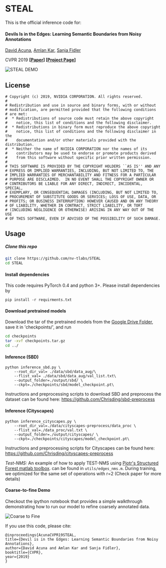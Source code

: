 # STEAL
This is the official inference code for:

#### Devils Is in the Edges: Learning Semantic Boundaries from Noisy Annotations

[David Acuna](http://www.cs.toronto.edu/~davidj/), [Amlan Kar](http://www.cs.toronto.edu/~amlan/), [Sanja Fidler](http://www.cs.toronto.edu/~fidler/)

CVPR 2019
**[[Paper](https://arxiv.org/abs/1904.07934)]  [[Project Page](https://nv-tlabs.github.io/STEAL/)]**

![STEAL DEMO](https://nv-tlabs.github.io/STEAL/resources/teaser_gif.gif)



## License
```
# Copyright (c) 2019, NVIDIA CORPORATION. All rights reserved.
#
# Redistribution and use in source and binary forms, with or without
# modification, are permitted provided that the following conditions
# are met:
#  * Redistributions of source code must retain the above copyright
#    notice, this list of conditions and the following disclaimer.
#  * Redistributions in binary form must reproduce the above copyright
#    notice, this list of conditions and the following disclaimer in the
#    documentation and/or other materials provided with the distribution.
#  * Neither the name of NVIDIA CORPORATION nor the names of its
#    contributors may be used to endorse or promote products derived
#    from this software without specific prior written permission.
#
# THIS SOFTWARE IS PROVIDED BY THE COPYRIGHT HOLDERS ``AS IS'' AND ANY
# EXPRESS OR IMPLIED WARRANTIES, INCLUDING, BUT NOT LIMITED TO, THE
# IMPLIED WARRANTIES OF MERCHANTABILITY AND FITNESS FOR A PARTICULAR
# PURPOSE ARE DISCLAIMED.  IN NO EVENT SHALL THE COPYRIGHT OWNER OR
# CONTRIBUTORS BE LIABLE FOR ANY DIRECT, INDIRECT, INCIDENTAL, SPECIAL,
# EXEMPLARY, OR CONSEQUENTIAL DAMAGES (INCLUDING, BUT NOT LIMITED TO,
# PROCUREMENT OF SUBSTITUTE GOODS OR SERVICES; LOSS OF USE, DATA, OR
# PROFITS; OR BUSINESS INTERRUPTION) HOWEVER CAUSED AND ON ANY THEORY
# OF LIABILITY, WHETHER IN CONTRACT, STRICT LIABILITY, OR TORT
# (INCLUDING NEGLIGENCE OR OTHERWISE) ARISING IN ANY WAY OUT OF THE USE
# OF THIS SOFTWARE, EVEN IF ADVISED OF THE POSSIBILITY OF SUCH DAMAGE.
```
## Usage

##### Clone this repo
```bash
git clone https://github.com/nv-tlabs/STEAL
cd STEAL
 ```

#### Install dependencies

This code requires PyTorch 0.4 and python 3+. Please install dependencies by
```
pip install -r requirments.txt
```

#### Download pretrained models

Download the tar of the pretrained models from the [Google Drive Folder](https://drive.google.com/open?id=15IrPfMe9ZXJ4g0UV7tcA-LWPzCIPc1Sr), save it in 'checkpoints/', and run

```bash
cd checkpoints
tar -xvf checkpoints.tar.gz
cd ../
```


#### Inference (SBD)
```
python inference_sbd.py \
    --root_dir_val= ./data/sbd/data_aug/\
    --flist_val= ./data/sbd/data_aug/val_list.txt\
    --output_folder=./output/sbd/ \
    --ckpt=./checkpoints/sbd/model_checkpoint.pt\
```

Instructions and preprocessing scripts to download SBD and preprocess the dataset can be found here:
https://github.com/Chrisding/sbd-preprocess



#### Inference (Cityscapes)
```
python inference_cityscapes.py \
    --root_dir_val=./data/cityscapes-preprocess/data_proc \
    --flist_val=./data_proc/val.txt \
    --output_folder=./output/cityscapes/ \
    --ckpt=./checkpoints/cityscapes/model_checkpoint.pt\
```

Instructions and preprocessing scripts for Cityscapes can be found here:
https://github.com/Chrisding/cityscapes-preprocess



*Test-NMS:*
An  example of how to apply TEST-NMS using [Piotr's Structured Forest matlab toolbox](https://github.com/pdollar/edges). can be found in `utils/edges_nms.m`.
During training, we optimized for the same set of operations with r=2 (Check paper for more details)


#### Coarse-to-fine Demo
Checkout the ipython notebook that provides a simple walkthrough demonstrating how to run our model to refine coarsely annotated data.

![Coarse to Fine](https://nv-tlabs.github.io/STEAL/resources/coarse_to_fine_g.gif)

If you use this code, please cite:

```
@inproceedings{AcunaCVPR19STEAL,
title={Devil is in the Edges: Learning Semantic Boundaries from Noisy Annotations},
author={David Acuna and Amlan Kar and Sanja Fidler},
booktitle={CVPR},
year={2019}
}
```